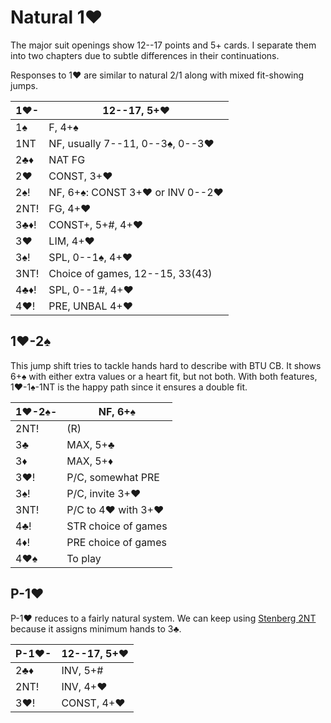 # Natural 1♥

The major suit openings show 12--17 points and 5+ cards.  I separate them into
two chapters due to subtle differences in their continuations.

Responses to 1♥ are similar to natural 2/1 along with mixed fit-showing jumps.

| 1♥-  | 12--17, 5+♥ |
|------|-------------|
| 1♠   | F, 4+♠
| 1NT  | NF, usually 7--11, 0--3♠, 0--3♥
| 2♣♦  | NAT FG
| 2♥   | CONST, 3+♥
| 2♠!  | NF, 6+♠: CONST 3+♥ or INV 0--2♥
| 2NT! | FG, 4+♥
| 3♣♦! | CONST+, 5+#, 4+♥
| 3♥   | LIM, 4+♥
| 3♠!  | SPL, 0--1♠, 4+♥
| 3NT! | Choice of games, 12--15, 33(43)
| 4♣♦! | SPL, 0--1#, 4+♥
| 4♥!  | PRE, UNBAL 4+♥

## 1♥-2♠

This jump shift tries to tackle hands hard to describe with BTU CB.  It shows
6+♠ with either extra values or a heart fit, but not both.  With both features,
1♥-1♠-1NT is the happy path since it ensures a double fit.

| 1♥-2♠- | NF, 6+♠ |
|--------|---------|
| 2NT!   | (R)
| 3♣     | MAX, 5+♣
| 3♦     | MAX, 5+♦
| 3♥!    | P/C, somewhat PRE
| 3♠!    | P/C, invite 3+♥
| 3NT!   | P/C to 4♥ with 3+♥
| 4♣!    | STR choice of games
| 4♦!    | PRE choice of games
| 4♥♠    | To play

## P-1♥

P-1♥ reduces to a fairly natural system.  We can keep using [Stenberg
2NT](1H/2NT.md) because it assigns minimum hands to 3♣.

| P-1♥- | 12--17, 5+♥ |
|-------|-------------|
| 2♣♦   | INV, 5+#
| 2NT!  | INV, 4+♥
| 3♥!   | CONST, 4+♥
